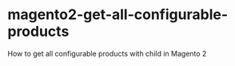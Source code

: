 # magento2-get-all-configurable-products
How to get all configurable products with child in Magento 2
